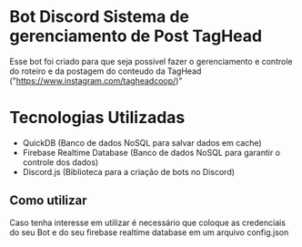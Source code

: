 # Bot Discord Sistema de gerenciamento de Post TagHead

Esse bot foi criado para que seja possivel fazer o gerenciamento e controle do roteiro e da postagem do conteudo da TagHead ("https://www.instagram.com/tagheadcoop/)"

# Tecnologias Utilizadas
* QuickDB (Banco de dados NoSQL para salvar dados em cache)
* Firebase Realtime Database (Banco de dados NoSQL para garantir o controle dos dados)
* Discord.js (Biblioteca para a criação de bots no Discord)

## Como utilizar
Caso tenha interesse em utilizar é necessário que coloque as credenciais do seu Bot e do seu firebase realtime database em um arquivo config.json
